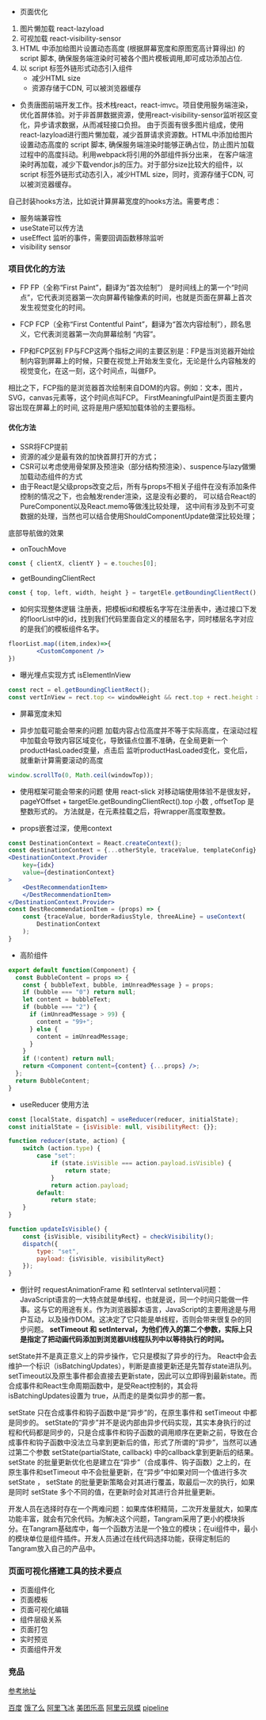 - 页面优化
1. 图片懒加载 react-lazyload
2. 可视加载 react-visibility-sensor
3. HTML 中添加给图片设置动态高度 (根据屏幕宽度和原图宽高计算得出) 的 script 脚本, 确保服务端渲染时可被各个图片模板调用,即可成功添加占位.
4. 以 script 标签外链形式动态引入组件
    - 减少HTML size
    - 资源存储于CDN, 可以被浏览器缓存

- 负责唐图前端开发工作。技术栈react，react-imvc。项目使用服务端渲染，优化首屏体验。对于非首屏数据资源，使用react-visibility-sensor监听视区变化，异步请求数据，从而减轻接口负担。
由于页面有很多图片组成，使用react-lazyload进行图片懒加载，减少首屏请求资源数。HTML中添加给图片设置动态高度的 script 脚本, 确保服务端渲染时能够正确占位，防止图片加载过程中的高度抖动。利用webpack将引用的外部组件拆分出来，
在客户端渲染时再加载，减少下载vendor.js的压力。对于部分size比较大的组件，以 script 标签外链形式动态引入，减少HTML size，同时，资源存储于CDN, 可以被浏览器缓存。


自己封装hooks方法，比如说计算屏幕宽度的hooks方法。需要考虑：
- 服务端兼容性
- useState可以传方法
- useEffect 监听的事件，需要回调函数移除监听
- visibility sensor

### 项目优化的方法
- FP
FP（全称“First Paint”，翻译为“首次绘制”） 是时间线上的第一个“时间点”，它代表浏览器第一次向屏幕传输像素的时间，也就是页面在屏幕上首次发生视觉变化的时间。

- FCP
FCP（全称“First Contentful Paint”，翻译为“首次内容绘制”），顾名思义，它代表浏览器第一次向屏幕绘制 “内容”。

- FP和FCP区别
FP与FCP这两个指标之间的主要区别是：FP是当浏览器开始绘制内容到屏幕上的时候，只要在视觉上开始发生变化，无论是什么内容触发的视觉变化，在这一刻，这个时间点，叫做FP。

相比之下，FCP指的是浏览器首次绘制来自DOM的内容。例如：文本，图片，SVG，canvas元素等，这个时间点叫FCP。
FirstMeaningfulPaint是页面主要内容出现在屏幕上的时间, 这将是用户感知加载体验的主要指标。

#### 优化方法
- SSR将FCP提前
- 资源的减少是最有效的加快首屏打开的方式；
- CSR可以考虑使用骨架屏及预渲染（部分结构预渲染）、suspence与lazy做懒加载动态组件的方式
- 由于React是父级props改变之后，所有与props不相关子组件在没有添加条件控制的情况之下，也会触发render渲染，这是没有必要的，
可以结合React的PureComponent以及React.memo等做浅比较处理，
这中间有涉及到不可变数据的处理，当然也可以结合使用ShouldComponentUpdate做深比较处理；






底部导航做的效果
- onTouchMove  
```js
const { clientX, clientY } = e.touches[0];
```

- getBoundingClientRect
```js
const { top, left, width, height } = targetEle.getBoundingClientRect();
```

- 如何实现整体逻辑
注册表，把模板id和模板名字写在注册表中，通过接口下发的floorList中的id，找到我们代码里面自定义的楼层名字，同时楼层名字对应的是我们的模板组件名字。

```jsx harmony
floorList.map((item,index)=>{
        <CustomComponent />
})
```

- 曝光埋点实现方式
isElementInView
```js
const rect = el.getBoundingClientRect();
const vertInView = rect.top <= windowHeight && rect.top + rect.height >= 0;
```

- 屏幕宽度未知

- 异步加载可能会带来的问题
加载内容占位高度并不等于实际高度，在滚动过程中加载会导致内容区域变化，导致锚点位置不准确，在全局更新一个productHasLoaded变量，点击后
监听productHasLoaded变化，变化后，就重新计算需要滚动的高度
```js
window.scrollTo(0, Math.ceil(windowTop));
```

- 使用框架可能会带来的问题
使用 react-slick 对移动端使用体验不是很友好，pageYOffset + targetEle.getBoundingClientRect().top 小数 , offsetTop 是整数形式的。
方法就是，在元素挂载之后，将wrapper高度取整数。


- props嵌套过深，使用context

```jsx harmony
const DestinationContext = React.createContext();
const destinationContext = {...otherStyle, traceValue, templateConfig}
<DestinationContext.Provider
    key={idx}
    value={destinationContext}
>
    <DestRecommendationItem>
    </DestRecommendationItem>
</DestinationContext.Provider>
const DestRecommendationItem = (props) => {
    const {traceValue, borderRadiusStyle, threeALine} = useContext(
        DestinationContext
    );
}
```

- 高阶组件
```jsx harmony
export default function(Component) {
  const BubbleContent = props => {
    const { bubbleText, bubble, imUnreadMessage } = props;
    if (bubble === "0") return null;
    let content = bubbleText;
    if (bubble === "2") {
      if (imUnreadMessage > 99) {
        content = "99+";
      } else {
        content = imUnreadMessage;
      }
    }
    if (!content) return null;
    return <Component content={content} {...props} />;
  };
  return BubbleContent;
}
```

- useReducer 使用方法
```jsx harmony
const [localState, dispatch] = useReducer(reducer, initialState);
const initialState = {isVisible: null, visibilityRect: {}};

function reducer(state, action) {
    switch (action.type) {
        case "set":
            if (state.isVisible === action.payload.isVisible) {
                return state;
            }
            return action.payload;
        default:
            return state;
    }
}

function updateIsVisible() {
    const {isVisible, visibilityRect} = checkVisibility();
    dispatch({
        type: "set",
        payload: {isVisible, visibilityRect}
    });
}
```

- 倒计时 requestAnimationFrame 和 setInterval
setInterval问题：
JavaScript语言的一大特点就是单线程，也就是说，同一个时间只能做一件事。这与它的用途有关。作为浏览器脚本语言，JavaScript的主要用途是与用户互动，以及操作DOM。这决定了它只能是单线程，否则会带来很复杂的同步问题。
**setTimeout 和 setInterval，为他们传入的第二个参数，实际上只是指定了把动画代码添加到浏览器UI线程队列中以等待执行的时间。**


setState并不是真正意义上的异步操作，它只是模拟了异步的行为。
React中会去维护一个标识（isBatchingUpdates），判断是直接更新还是先暂存state进队列。setTimeout以及原生事件都会直接去更新state，因此可以立即得到最新state。而合成事件和React生命周期函数中，是受React控制的，其会将isBatchingUpdates设置为 true，从而走的是类似异步的那一套。

setState 只在合成事件和钩子函数中是“异步”的，在原生事件和 setTimeout
 中都是同步的。
setState的“异步”并不是说内部由异步代码实现，其实本身执行的过程和代码都是同步的，只是合成事件和钩子函数的调用顺序在更新之前，导致在合成事件和钩子函数中没法立马拿到更新后的值，形式了所谓的“异步”，当然可以通过第二个参数 setState(partialState, callback) 中的callback拿到更新后的结果。
setState 的批量更新优化也是建立在“异步”（合成事件、钩子函数）之上的，在原生事件和setTimeout 中不会批量更新，在“异步”中如果对同一个值进行多次 setState ， setState 的批量更新策略会对其进行覆盖，取最后一次的执行，如果是同时 setState 多个不同的值，在更新时会对其进行合并批量更新。

开发人员在选择时存在一个两难问题：如果库体积精简，二次开发量就大，如果库功能丰富，就会有冗余代码。为解决这个问题，Tangram采用了更小的模块拆分。在Tangram基础库中，每一个函数方法是一个独立的模块；在ui组件中，最小的模块单位是组件插件。开发人员通过在线代码选择功能，获得定制后的Tangram放入自己的产品中。


### 页面可视化搭建工具的技术要点

- 页面组件化
- 页面模板
- 页面可视化编辑
- 组件层级关系
- 页面打包
- 实时预览
- 页面组件开发



### 竞品
[参考地址](https://github.com/CntChen/cntchen.github.io/issues/15)

[百度](https://h5.bce.baidu.com/store)
[饿了么](https://element.eleme.cn/#/zh-CN/guide/design)
[阿里飞冰](https://ice.work/docs/iceworks)
[美团乐高](https://tech.meituan.com/2017/03/09/waimai-lego.html)
[阿里云凤蝶](https://www.yunfengdie.com/dashboard)
[pipeline](https://page-pipepline.github.io/pipeline-editor/dist/#/)
